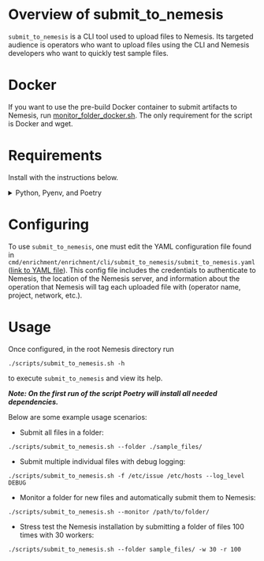 # Overview of submit_to_nemesis
`submit_to_nemesis` is a CLI tool used to upload files to Nemesis. Its targeted audience is operators who want to upload files using the CLI and Nemesis developers who want to quickly test sample files.

# Docker

If you want to use the pre-build Docker container to submit artifacts to Nemesis, run [monitor_folder_docker.sh](../scripts/monitor_folder_docker.sh). The only requirement for the script is Docker and wget.

# Requirements
Install with the instructions below.

<details>
<summary>
Python, Pyenv, and Poetry
</summary>
To get Nemesis running, Python 3.11.2 is needed, as well as Pyenv/Poetry.

## Install Pyenv
**Purpose:** Manages python environments in a sane way.

1. Install the [relevant prereqs specified by PyEnv](https://github.com/pyenv/pyenv/wiki#suggested-build-environment).

For Debian, this is:
```bash
sudo apt update; sudo apt install build-essential libssl-dev zlib1g-dev \
libbz2-dev libreadline-dev libsqlite3-dev curl \
libncursesw5-dev xz-utils tk-dev libxml2-dev libxmlsec1-dev libffi-dev liblzma-dev
```
2. Installation:
```bash
curl https://pyenv.run | bash
```
3. After running the install script, add the following to `~/.bashrc` (after pyenv finishes installing, it prints a message telling you to add this):
```bash
export PYENV_ROOT="$HOME/.pyenv"
command -v pyenv >/dev/null || export PATH="$PYENV_ROOT/bin:$PATH"
eval "$(pyenv init -)"
```
4. Restart your shell
5. Install a version of Python and configure the version of Python to use globally on your machine
```bash
 pyenv install 3.11.2
 pyenv global 3.11.2
```

**Validation:** Running `python3 --version` should show version 3.11.2.

## Install Poetry
**Purpose:** Python package and dependency management tool.
```bash
python3 -c 'from urllib.request import urlopen; print(urlopen("https://install.python-poetry.org").read().decode())' | python3 -
```

Add the following to `~/.bashrc`:
```bash
export PATH="$HOME/.local/bin:$PATH"
```

Restart your shell.

**Validation:** Running `poetry --version` from the shell should output the current version.

## Install Poetry Environment for Artifact Submission
**Purpose:** Install the Poetry environment for ./scripts/submit_to_nemesis.sh

`./scripts/submit_to_nemesis.sh` uses code from a Nemesis module that needs its Poetry environment installed first.

```
poetry -C ./cmd/enrichment/ install
```
</details>

# Configuring
To use `submit_to_nemesis`, one must edit the YAML configuration file found in `cmd/enrichment/enrichment/cli/submit_to_nemesis/submit_to_nemesis.yaml` ([link to YAML file](../cmd/enrichment/enrichment/cli/submit_to_nemesis/submit_to_nemesis.yaml)). This config file includes the credentials to authenticate to Nemesis, the location of the Nemesis server, and information about the operation that Nemesis will tag each uploaded file with (operator name, project, network, etc.).

# Usage
Once configured, in the root Nemesis directory run
 ```
 ./scripts/submit_to_nemesis.sh -h
 ```
 to execute `submit_to_nemesis` and view its help.

***Note: On the first run of the script Poetry will install all needed dependencies.***

Below are some example usage scenarios:
* Submit all files in a folder:
```
./scripts/submit_to_nemesis.sh --folder ./sample_files/
```

* Submit multiple individual files with debug logging:
```
./scripts/submit_to_nemesis.sh -f /etc/issue /etc/hosts --log_level DEBUG
```

* Monitor a folder for new files and automatically submit them to Nemesis:
```
./scripts/submit_to_nemesis.sh --monitor /path/to/folder/
```

* Stress test the Nemesis installation by submitting a folder of files 100 times with 30 workers:
```
./scripts/submit_to_nemesis.sh --folder sample_files/ -w 30 -r 100
```